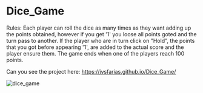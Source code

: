 # Dice_Game
Rules: Each player can roll the dice as many times as they want adding up the points obtained, however if you get '1' you loose all points goted and the turn pass to another. If the player who are in turn click on "Hold", the points that you got before appearing '1', are added to the actual score and the player ensure them. The game ends when one of the players reach 100 points.

Can you see the project here:
https://jvsfarias.github.io/Dice_Game/

![dice_game](https://user-images.githubusercontent.com/101264734/173235345-c657a750-c6a6-4cec-bde3-66fad83be854.PNG)
